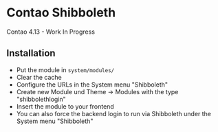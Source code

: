 # Contao Shibboleth

Contao 4.13 - Work In Progress

## Installation

* Put the module in `system/modules/`
* Clear the cache
* Configure the URLs in the System menu "Shibboleth"
* Create new Module und Theme -> Modules with the type "shibbolethlogin"
* Insert the module to your frontend
* You can also force the backend login to run via Shibboleth under the System menu "Shibboleth"

